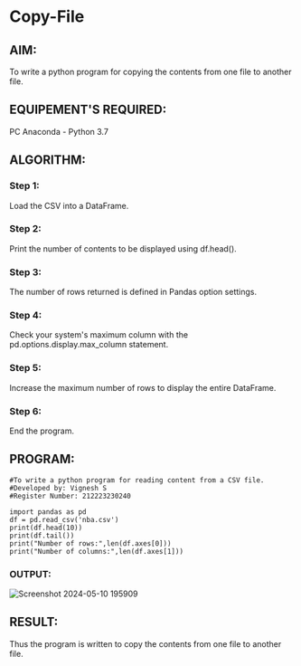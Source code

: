 # Copy-File
## AIM:
To write a python program for copying the contents from one file to another file.
## EQUIPEMENT'S REQUIRED: 
PC
Anaconda - Python 3.7
## ALGORITHM: 
### Step 1:
Load the CSV into a DataFrame.

### Step 2: 
Print the number of contents to be displayed using df.head().
 
### Step 3: 
The number of rows returned is defined in Pandas option settings.

### Step 4: 
Check your system's maximum column with the pd.options.display.max_column statement.

### Step 5:
Increase the maximum number of rows to display the entire DataFrame.

### Step 6: 
End the program.

## PROGRAM:
~~~
#To write a python program for reading content from a CSV file.
#Developed by: Vignesh S
#Register Number: 212223230240

import pandas as pd
df = pd.read_csv('nba.csv')
print(df.head(10))
print(df.tail())
print("Number of rows:",len(df.axes[0]))
print("Number of columns:",len(df.axes[1]))
~~~

### OUTPUT:
![Screenshot 2024-05-10 195909](https://github.com/Vigneshvikiii/Copy-File/assets/147474483/24884de8-bacb-4ef0-a71c-3a9643b477c3)



## RESULT:
Thus the program is written to copy the contents from one file to another file.
